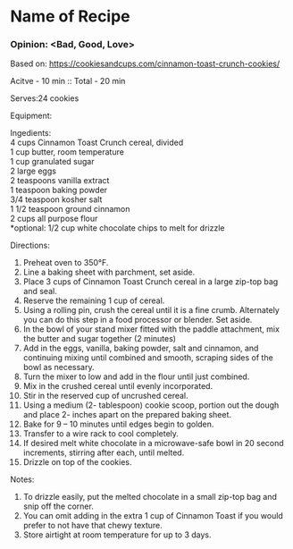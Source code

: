 # Name of Recipe
### Opinion: <Bad, Good, Love>

Based on: https://cookiesandcups.com/cinnamon-toast-crunch-cookies/  

Acitve - 10 min :: Total - 20 min  

Serves:24 cookies  

Equipment:

Ingedients:  
4 cups Cinnamon Toast Crunch cereal, divided  
1 cup butter, room temperature  
1 cup granulated sugar  
2 large eggs  
2 teaspoons vanilla extract  
1 teaspoon baking powder  
3/4 teaspoon kosher salt  
1 1/2 teaspoon ground cinnamon  
2 cups all purpose flour  
*optional: 1/2 cup white chocolate chips to melt for drizzle  

Directions:  
1. Preheat oven to 350°F. 
2. Line a baking sheet with parchment, set aside.  
3. Place 3 cups of Cinnamon Toast Crunch cereal in a large zip-top bag and seal. 
4. Reserve the remaining 1 cup of cereal. 
5. Using a rolling pin, crush the cereal until it is a fine crumb. Alternately you can do this step in a food processor or blender. Set aside.  
6. In the bowl of your stand mixer fitted with the paddle attachment, mix the butter and sugar together (2 minutes) 
7. Add in the eggs, vanilla, baking powder, salt and cinnamon, and continuing mixing until combined and smooth, scraping sides of the bowl as necessary.  
8. Turn the mixer to low and add in the flour until just combined. 
9. Mix in the crushed cereal until evenly incorporated. 
10. Stir in the reserved cup of uncrushed cereal.  
11. Using a medium (2- tablespoon) cookie scoop, portion out the dough and place 2- inches apart on the prepared baking sheet. 
12. Bake for 9 – 10 minutes until edges begin to golden.  
13. Transfer to a wire rack to cool completely.  
14. If desired melt white chocolate in a microwave-safe bowl in 20 second increments, stirring after each, until melted. 
15. Drizzle on top of the cookies.  

Notes:
1. To drizzle easily, put the melted chocolate in a small zip-top bag and snip off the corner.
2. You can omit adding in the extra 1 cup of Cinnamon Toast if you would prefer to not have that chewy texture.
3. Store airtight at room temperature for up to 3 days.
